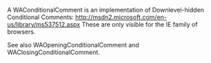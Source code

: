 A WAConditionalComment is an implementation of Downlevel-hidden Conditional Comments:
http://msdn2.microsoft.com/en-us/library/ms537512.aspx
These are only visible for the IE family of browsers.

See also WAOpeningConditionalComment and WAClosingConditionalComment.
